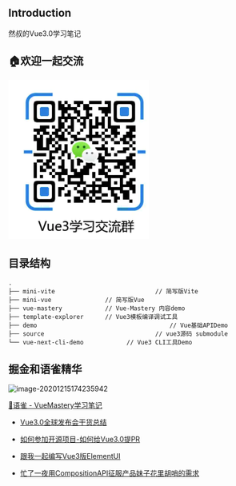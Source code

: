 ## Introduction

然叔的Vue3.0学习笔记



## 🏠欢迎一起交流

![image-20201215173229353](./assets/Snip20201215_6.png)



## 目录结构

```
.
├── mini-vite							 // 简写版Vite
├── mini-vue               // 简写版Vue
├── vue-mastery            // Vue-Mastery 内容demo
├── template-explorer      // Vue3模板编译调试工具
├── demo									 // Vue基础APIDemo
├── source								 // vue3源码 submodule
└── vue-next-cli-demo			 // Vue3 CLI工具Demo
```





## 掘金和语雀精华

![image-20201215174235942](https://gitee.com/josephxia/picgo/raw/master/juejin/image-20201215174235942.png)
		
[📖语雀  -  VueMastery学习笔记](https://www.yuque.com/nxtt7g/kompdt)



- [Vue3.0全球发布会干货总结](https://juejin.cn/post/6875236411349008398)
- [如何参加开源项目-如何给Vue3.0提PR](https://juejin.cn/post/6844904191744278542)
- [跟我一起编写Vue3版ElementUI](https://juejin.cn/post/6864462363039531022)

- [忙了一夜用CompositionAPI征服产品妹子花里胡哨的需求](https://juejin.cn/post/6891885484524437518)








